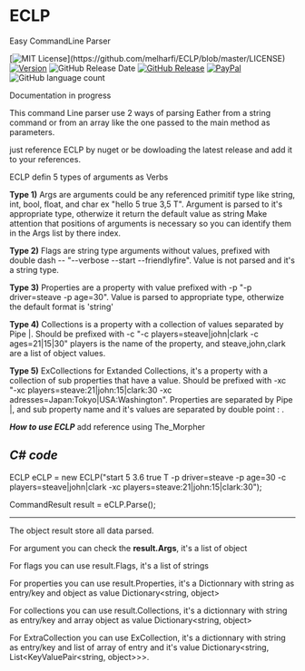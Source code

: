 # ECLP
Easy CommandLine Parser

[![MIT License](https://img.shields.io/apm/l/atomic-design-ui.svg?)](https://github.com/melharfi/ECLP/blob/master/LICENSE)
[![Version](https://badge.fury.io/gh/tterb%2FHyde.svg)](https://github.com/melharfi/ECLP)
![GitHub Release Date](https://img.shields.io/github/release-date/melharfi/ECLP?color=Green)
[![GitHub Release](https://img.shields.io/github/v/release/melharfi/ECLP)](https://github.com/melharfi/ECLP/releases) 
[![PayPal](https://img.shields.io/badge/paypal-donate-yellow.svg)](https://www.paypal.com/cgi-bin/webscr?cmd=_s-xclick&hosted_button_id=VN92ND2CDMX92)
![GitHub language count](https://img.shields.io/github/languages/count/melharfi/ECLP?color=red)

Documentation in progress

This command Line parser use 2 ways of parsing
Eather from a string command or from an array like the one passed to the main method as parameters.

just reference ECLP by nuget or be dowloading the latest release and add it to your references.

ECLP defin 5 types of arguments as Verbs

**Type 1)** Args are arguments could be any referenced primitif type like string, int, bool, float, and char ex "hello 5 true 3,5 T".
Argument is parsed to it's appropriate type, otherwize it return the default value as string
Make attention that positions of arguments is necessary so you can identify them in the Args list by there index.

**Type 2)** Flags are string type arguments without values, prefixed with double dash -- "--verbose --start --friendlyfire".
Value is not parsed and it's a string type.

**Type 3)** Properties are a property with value prefixed with -p "-p driver=steave -p age=30".
Value is parsed to appropriate type, otherwize the default format is 'string'

**Type 4)** Collections is a property with a collection of values separated by Pipe |.
Should be prefixed with -c "-c players=steave|john|clark -c ages=21|15|30" players is the name of the property, and steave,john,clark are a list of object values.

**Type 5)** ExCollections for Extanded Collections, it's a property with a collection of sub properties that have a value.
Should be prefixed with -xc "-xc players=steave:21|john:15|clark:30 -xc adresses=Japan:Tokyo|USA:Washington".
Properties are separated by Pipe |, and sub property name and it's values are separated by double point : .

***How to use ECLP***
add reference using The_Morpher

***C# code***
--------------------------------
ECLP eCLP = new ECLP("start 5 3.6 true T -p driver=steave -p age=30 -c players=steave|john|clark -xc players=steave:21|john:15|clark:30");

CommandResult result = eCLP.Parse();

-------------------------------

The object result store all data parsed.

For argument you can check the **result.Args**, it's a list of object

For flags you can use result.Flags, it's a list of strings

For properties you can use result.Properties, it's a Dictionnary with string as entry/key and object as value Dictionary<string, object>

For collections you can use result.Collections, it's a dictionnary with string as entry/key and array object as value Dictionary<string, object>

For ExtraCollection you can use ExCollection, it's a dictionnary with string as entry/key and list of array of entry and it's value Dictionary<string, List<KeyValuePair<string, object>>>.



